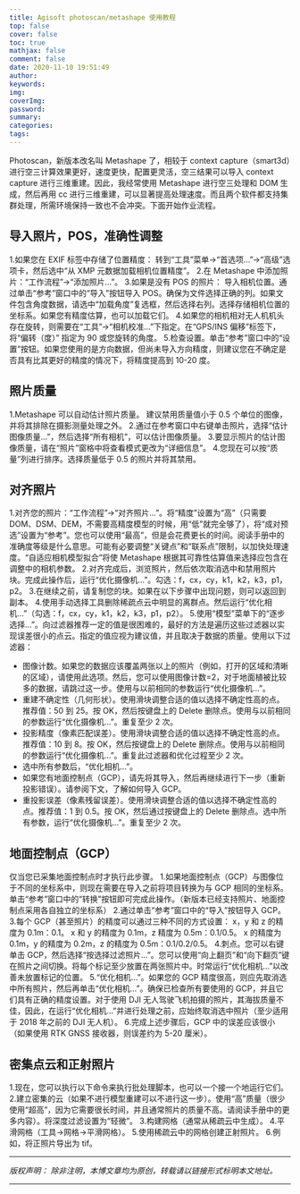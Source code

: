 ```yaml
---
title: Agisoft photoscan/metashape 使用教程
top: false
cover: false
toc: true
mathjax: false
comment: false
date: 2020-11-10 19:51:49
author:
keywords:
img:
coverImg:
password:
summary:
categories:
tags:
---
```


Photoscan，新版本改名叫 Metashape 了，相较于 context capture（smart3d）进行空三计算效果更好，速度更快，配置更灵活，空三结果可以导入 context capture 进行三维重建。因此，我经常使用 Metashape 进行空三处理和 DOM 生成，然后再用 cc 进行三维重建，可以显著提高处理速度。而且两个软件都支持集群处理，所需环境保持一致也不会冲突。下面开始作业流程。

## 导入照片，POS，准确性调整

1.如果您在 EXIF 标签中存储了位置精度：
转到“工具”菜单->“首选项...”->“高级”选项卡，然后选中“从 XMP 元数据加载相机位置精度”。 2.在 Metashape 中添加照片：“工作流程”->“添加照片…”。 3.如果是没有 POS 的照片：
导入相机位置。通过单击“参考”窗口中的“导入”按钮导入 POS。确保为文件选择正确的列。如果文件包含角度数据，请选中“加载角度”复选框，然后选择右列。选择存储相机位置的坐标系。如果您有精度估算，也可以加载它们。 4.如果您的相机相对无人机机头存在旋转，则需要在“工具”->“相机校准…”下指定。在“GPS/INS 偏移”标签下，将“偏转（度）”​​ 指定为 90 或您旋转的角度。 5.检查设置。单击“参考”窗口中的“设置”按钮。如果您使用的是方向数据，但尚未导入方向精度，则建议您在不确定是否具有比其更好的精度的情况下，将精度提高到 10-20 度。

## 照片质量

1.Metashape 可以自动估计照片质量。
建议禁用质量值小于 0.5 个单位的图像，并将其排除在摄影测量处理之外。 2.通过在参考窗口中右键单击照片，选择“估计图像质量…”，然后选择“所有相机”，可以估计图像质量。 3.要显示照片的估计图像质量，请在“照片”窗格中将查看模式更改为“详细信息”。 4.您现在可以按“质量”列进行排序。选择质量低于 0.5 的照片并将其禁用。

## 对齐照片

1.对齐您的照片：“工作流程”->“对齐照片…”。将“精度”设置为“高”（只需要 DOM、DSM、DEM，不需要高精度模型的时候，用“低”就完全够了），将“成对预选”设置为“参考”。您也可以使用“最高”，但是会花费更长的时间。阅读手册中的准确度等级是什么意思。可能有必要调整“关键点”和“联系点”限制，以加快处理速度。“自适应相机模型拟合”将使 Metashape 根据其可靠性估算值来选择应包含在调整中的相机参数。 2.对齐完成后，浏览照片，然后依次取消选中和禁用照片块。完成此操作后，运行“优化摄像机…”。勾选：f，cx，cy，k1，k2，k3，p1，p2。 3.在继续之前，请复制您的块。如果在以下步骤中出现问题，则可以返回到副本。 4.使用手动选择工具删除稀疏点云中明显的离群点。然后运行“优化相机…”（勾选：f，cx，cy，k1，k2，k3，p1，p2）。 5.使用“模型”菜单下的“逐步选择...”。向过滤器推荐一定的值是很困难的，最好的方法是遍历这些过滤器以实现误差很小的点云。指定的值应视为建议值，并且取决于数据的质量。使用以下过滤器：

- 图像计数。如果您的数据应该覆盖两张以上的照片（例如，打开的区域和清晰的区域），请使用此选项。然后，您可以使用图像计数=2，对于地面植被比较多的数据，请跳过这一步。使用与以前相同的参数运行“优化摄像机…”。
- 重建不确定性（几何形状）。使用滑块调整合适的值以选择不确定性高的点。推荐值：50 到 25。按 OK，然后按键盘上的 Delete 删除点。使用与以前相同的参数运行“优化摄像机…”。重复至少 2 次。
- 投影精度（像素匹配误差）。使用滑块调整合适的值以选择不确定性高的点。推荐值：10 到 8。按 OK，然后按键盘上的 Delete 删除点。使用与以前相同的参数运行“优化摄像机…”。重复此过滤器和优化过程至少 2 次。
- 选中所有参数后，“优化相机...”。
- 如果您有地面控制点（GCP），请先将其导入，然后再继续进行下一步（重新投影错误）。请参阅下文，了解如何导入 GCP。
- 重投影误差（像素残留误差）。使用滑块调整合适的值以选择不确定性高的点。推荐值：1 到 0.5。按 OK，然后通过按键盘上的 Delete 删除点。选中所有参数，运行“优化摄像机...”。重复至少 2 次。

## 地面控制点（GCP）

仅当您已采集地面控制点时才执行此步骤。 1.如果地面控制点（GCP）与图像位于不同的坐标系中，则现在需要在导入之前将项目转换为与 GCP 相同的坐标系。单击“参考”窗口中的“转换”按钮即可完成此操作。（新版本已经支持照片、地面控制点采用各自独立的坐标系） 2.通过单击“参考”窗口中的“导入”按钮导入 GCP。 3.每个 GCP（甚至照片）的精度可以通过三种不同的方式设置：
x，y 和 z 的精度为 0.1m：0.1。
x 和 y 的精度为 0.1m，z 精度为 0.5m：0.1/0.5。
x 的精度为 0.1m，y 的精度为 0.2m，z 的精度为 0.5m：0.1/0.2/0.5。 4.刺点。您可以右键单击 GCP，然后选择“按选择过滤照片…”。您可以使用“向上翻页”和“向下翻页”键在照片之间切换。将每个标记至少放置在两张照片中。时常运行“优化相机…”以改善未放置标记的位置。
5.“优化相机...”。如果您的 GCP 精度很高，则应先取消选中所有照片，然后再单击“优化相机...”。确保已检查所有要使用的 GCP，并且它们具有正确的精度设置。对于使用 DJI 无人驾驶飞机拍摄的照片，其海拔质量不佳，因此，在运行“优化相机...”并进行处理之前，应始终取消选中照片（至少适用于 2018 年之前的 DJI 无人机）。 6.完成上述步骤后，GCP 中的误差应该很小（如果使用 RTK GNSS 接收器，则误差约为 5-20 厘米）。

## 密集点云和正射照片

1.现在，您可以执行以下命令来执行批处理脚本，也可以一个接一个地运行它们。 2.建立密集的云（如果不进行模型重建可以不进行这一步）。使用“高”质量（很少使用“超高”，因为它需要很长时间，并且通常照片的质量不高。请阅读手册中的更多内容）。将深度过滤设置为“轻微”。 3.构建网格（通常从稀疏云中生成）。 4.平滑网格（工具->网格->平滑网格）。 5.使用稀疏云中的网格创建正射照片。 6.例如，将正照片导出为 tif。

---

_版权声明：_
_除非注明，本博文章均为原创，转载请以链接形式标明本文地址。_

---
